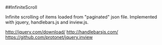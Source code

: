##InfiniteScroll

Infinite scrolling of items loaded from "paginated" json file. Implemented with jquery, handlebars.js and inview.js.

http://jquery.com/download/
http://handlebarsjs.com/
https://github.com/protonet/jquery.inview